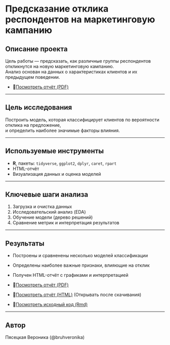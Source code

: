 # Предсказание отклика респондентов на маркетинговую кампанию

## Описание проекта

Цель работы — предсказать, как различные группы респондентов откликнутся на новую маркетинговую кампанию.  
Анализ основан на данных о характеристиках клиентов и их предыдущем поведении.
- 📎[Посмотреть отчёт (PDF)](./Предсказание%20отклика%20различных%20групп%20респондентов%20на%20новую%20макркетинговую%20кампанию.pdf)

---

## Цель исследования
Построить модель, которая классифицирует клиентов по вероятности отклика на предложение,  
и определить наиболее значимые факторы влияния.

---

## Используемые инструменты
- **R**, пакеты: `tidyverse`, `ggplot2`, `dplyr`, `caret`, `rpart`
- HTML-отчёт
- Визуализация данных и оценка моделей


---

## Ключевые шаги анализа
1. Загрузка и очистка данных  
2. Исследовательский анализ (EDA)  
3. Обучение модели (дерево решений)  
4. Сравнение метрик и интерпретация результатов  

---

## Результаты
- Построены и сравненены несколько моделей классификации  
- Определены наиболее важные признаки, влияющие на отклик  
- Получен HTML-отчёт с графиками и интерпретацией

- 📎[Посмотреть отчёт (PDF)](./Предсказание%20отклика%20различных%20групп%20респондентов%20на%20новую%20макркетинговую%20кампанию.pdf)
- 📎[Посмотреть отчёт (HTML)](./Предсказание%20отклика%20на%20маркетинговую%20компанию.html) (Открывать после скачивания)
- 📎[Посмотреть исходный код (Rmd)](./Предсказание%20отклика%20на%20маркетинговую%20компанию.Rmd)



---

## Автор
Пясецкая Вероника (@bruhveronika)
